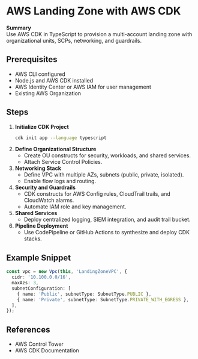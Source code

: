 # AWS Landing Zone with AWS CDK

**Summary**  
Use AWS CDK in TypeScript to provision a multi-account landing zone with organizational units, SCPs, networking, and guardrails.

## Prerequisites
- AWS CLI configured
- Node.js and AWS CDK installed
- AWS Identity Center or AWS IAM for user management
- Existing AWS Organization

## Steps
1. **Initialize CDK Project**  
   ```bash
   cdk init app --language typescript
   ```
2. **Define Organizational Structure**  
   - Create OU constructs for security, workloads, and shared services.
   - Attach Service Control Policies.
3. **Networking Stack**  
   - Define VPC with multiple AZs, subnets (public, private, isolated).  
   - Enable flow logs and routing.
4. **Security and Guardrails**  
   - CDK constructs for AWS Config rules, CloudTrail trails, and CloudWatch alarms.  
   - Automate IAM role and key management.
5. **Shared Services**  
   - Deploy centralized logging, SIEM integration, and audit trail bucket.
6. **Pipeline Deployment**  
   - Use CodePipeline or GitHub Actions to synthesize and deploy CDK stacks.

## Example Snippet
```typescript
const vpc = new Vpc(this, 'LandingZoneVPC', {
  cidr: '10.100.0.0/16',
  maxAzs: 3,
  subnetConfiguration: [
    { name: 'Public', subnetType: SubnetType.PUBLIC },
    { name: 'Private', subnetType: SubnetType.PRIVATE_WITH_EGRESS },
  ],
});
```

## References
- AWS Control Tower  
- AWS CDK Documentation  

